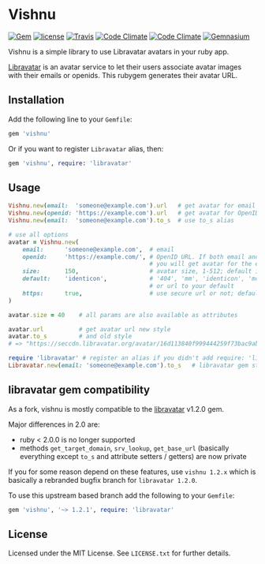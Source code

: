 # Vishnu

[![Gem](https://img.shields.io/gem/v/vishnu.svg?maxAge=2592000)](https://rubygems.org/gems/vishnu)
[![license](https://img.shields.io/github/license/sandfoxme/vishnu.svg)](https://opensource.org/licenses/MIT)
[![Travis](https://img.shields.io/travis/sandfoxme/vishnu.svg?maxAge=2592000)](https://travis-ci.org/sandfoxme/vishnu)
[![Code Climate](https://img.shields.io/codeclimate/maintainability/sandfoxme/vishnu.svg?maxAge=2592000)](https://codeclimate.com/github/sandfoxme/vishnu)
[![Code Climate](https://img.shields.io/codeclimate/c/sandfoxme/vishnu.svg?maxAge=2592000)](https://codeclimate.com/github/sandfoxme/vishnu/coverage)
[![Gemnasium](https://img.shields.io/gemnasium/sandfoxme/vishnu.svg?maxAge=2592000)](https://gemnasium.com/sandfoxme/vishnu)

Vishnu is a simple library to use Libravatar avatars in your ruby app.

[Libravatar](https://libravatar.org/) is an avatar service to let their
users associate avatar images with their emails or openids. This rubygem
generates their avatar URL.

## Installation

Add the following line to your ```Gemfile```:

```ruby
gem 'vishnu'
```

Or if you want to register ```Libravatar``` alias, then:

```ruby
gem 'vishnu', require: 'libravatar'
```

## Usage

```ruby
Vishnu.new(email:  'someone@example.com').url   # get avatar for email
Vishnu.new(openid: 'https://example.com').url   # get avatar for OpenID URL
Vishnu.new(email:  'someone@example.com').to_s  # use to_s alias

# use all options
avatar = Vishnu.new(
    email:      'someone@example.com',  # email
    openid:     'https://example.com/', # OpenID URL. If both email and url are set,
                                        # you will get avatar for the email
    size:       150,                    # avatar size, 1-512; default is 80
    default:    'identicon',            # '404', 'mm', 'identicon', 'monsterid', 'wavatar', 'retro'
                                        # or url to your default
    https:      true,                   # use secure url or not; default is false
)

avatar.size = 40    # all params are also available as attributes

avatar.url          # get avatar url new style
avatar.to_s         # and old style
# => "https://seccdn.libravatar.org/avatar/16d113840f999444259f73bac9ab8b10?s=40&d=identicon"

require 'libravatar' # register an alias if you didn't add require: 'libravatar' to your Gemfile
Libravatar.new(email: 'someone@example.com').to_s   # libravatar gem style
```

## libravatar gem compatibility

As a fork, vishnu is mostly compatible to the [libravatar](https://rubygems.org/gems/libravatar) v1.2.0 gem.

Major differences in 2.0 are:

*   ruby < 2.0.0 is no longer supported
*   methods ```get_target_domain```, ```srv_lookup```, ```get_base_url```
(basically everything except `to_s` and attribute setters / getters)
are now private

If you for some reason depend on these features, use ```vishnu 1.2.x```
which is basically a rebranded bugfix branch for ```libravatar 1.2.0```.

To use this upstream based branch add the following to your ```Gemfile```:

```ruby
gem 'vishnu', '~> 1.2.1', require: 'libravatar'
```

## License

Licensed under the MIT License. See ```LICENSE.txt``` for further details.
